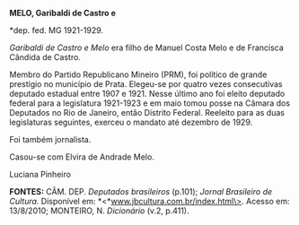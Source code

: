 **MELO, Garibaldi de Castro e**

\*dep. fed. MG 1921-1929.

*Garibaldi de Castro e Melo* era filho de Manuel Costa Melo e de
Francisca Cândida de Castro.

Membro do Partido Republicano Mineiro (PRM), foi político de grande
prestígio no município de Prata. Elegeu-se por quatro vezes consecutivas
deputado estadual entre 1907 e 1921. Nesse último ano foi eleito
deputado federal para a legislatura 1921-1923 e em maio tomou posse na
Câmara dos Deputados no Rio de Janeiro, então Distrito Federal. Reeleito
para as duas legislaturas seguintes, exerceu o mandato até dezembro de
1929.

Foi também jornalista.

Casou-se com Elvira de Andrade Melo.

Luciana Pinheiro

**FONTES:** CÂM. DEP. *Deputados brasileiros* (p.101); *Jornal
Brasileiro de Cultura.* Disponível em:
*\<*www.jbcultura.com.br/index.html\>. Acesso em: 13/8/2010; MONTEIRO,
N. *Dicionário* (v.2, p.411).
